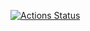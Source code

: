 [![Actions Status](https://github.com/SonOfSteveJobs/frontend-project-12/workflows/hexlet-check/badge.svg)](https://github.com/SonOfSteveJobs/frontend-project-12/actions)
